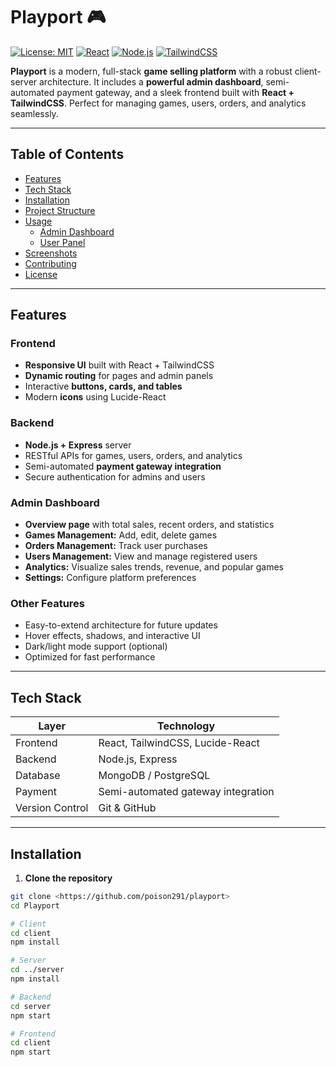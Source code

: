 # Playport 🎮

[![License: MIT](https://img.shields.io/badge/License-MIT-yellow.svg)](LICENSE)
[![React](https://img.shields.io/badge/React-18.2.0-blue)](https://reactjs.org/)
[![Node.js](https://img.shields.io/badge/Node.js-20.x-green)](https://nodejs.org/)
[![TailwindCSS](https://img.shields.io/badge/TailwindCSS-v3.x-blue)](https://tailwindcss.com/)

**Playport** is a modern, full-stack **game selling platform** with a robust client-server architecture. It includes a **powerful admin dashboard**, semi-automated payment gateway, and a sleek frontend built with **React + TailwindCSS**. Perfect for managing games, users, orders, and analytics seamlessly.

---

## Table of Contents

- [Features](#features)
- [Tech Stack](#tech-stack)
- [Installation](#installation)
- [Project Structure](#project-structure)
- [Usage](#usage)
  - [Admin Dashboard](#admin-dashboard)
  - [User Panel](#user-panel)
- [Screenshots](#screenshots)
- [Contributing](#contributing)
- [License](#license)

---

## Features

### Frontend
- **Responsive UI** built with React + TailwindCSS  
- **Dynamic routing** for pages and admin panels  
- Interactive **buttons, cards, and tables**  
- Modern **icons** using Lucide-React  

### Backend
- **Node.js + Express** server  
- RESTful APIs for games, users, orders, and analytics  
- Semi-automated **payment gateway integration**  
- Secure authentication for admins and users  

### Admin Dashboard
- **Overview page** with total sales, recent orders, and statistics  
- **Games Management:** Add, edit, delete games  
- **Orders Management:** Track user purchases  
- **Users Management:** View and manage registered users  
- **Analytics:** Visualize sales trends, revenue, and popular games  
- **Settings:** Configure platform preferences  

### Other Features
- Easy-to-extend architecture for future updates  
- Hover effects, shadows, and interactive UI  
- Dark/light mode support (optional)  
- Optimized for fast performance  

---

## Tech Stack

| Layer      | Technology                           |
|-----------|--------------------------------------|
| Frontend  | React, TailwindCSS, Lucide-React      |
| Backend   | Node.js, Express                      |
| Database  | MongoDB / PostgreSQL                  |
| Payment   | Semi-automated gateway integration    |
| Version Control | Git & GitHub                     |

---

## Installation

1. **Clone the repository**
```bash
git clone <https://github.com/poison291/playport>
cd Playport

# Client
cd client
npm install

# Server
cd ../server
npm install

# Backend
cd server
npm start

# Frontend
cd client
npm start


